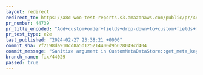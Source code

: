```yaml
---
layout: redirect
redirect_to: https://a8c-woo-test-reports.s3.amazonaws.com/public/pr/44739/e2e/index.html
pr_number: 44739
pr_title_encoded: "Add+custom+order+fields+drop-down+to+custom+fields+metabox+under+HPOS"
pr_test_type: e2e
last_published: "2024-02-27 23:38:21 +0000"
commit_sha: 7f2198da910cd8a5d125214400d9b628049cd404
commit_message: "Sanitize argument in CustomMetaDataStore::get_meta_keys()"
branch_name: fix/44029
passed: true
---
```

